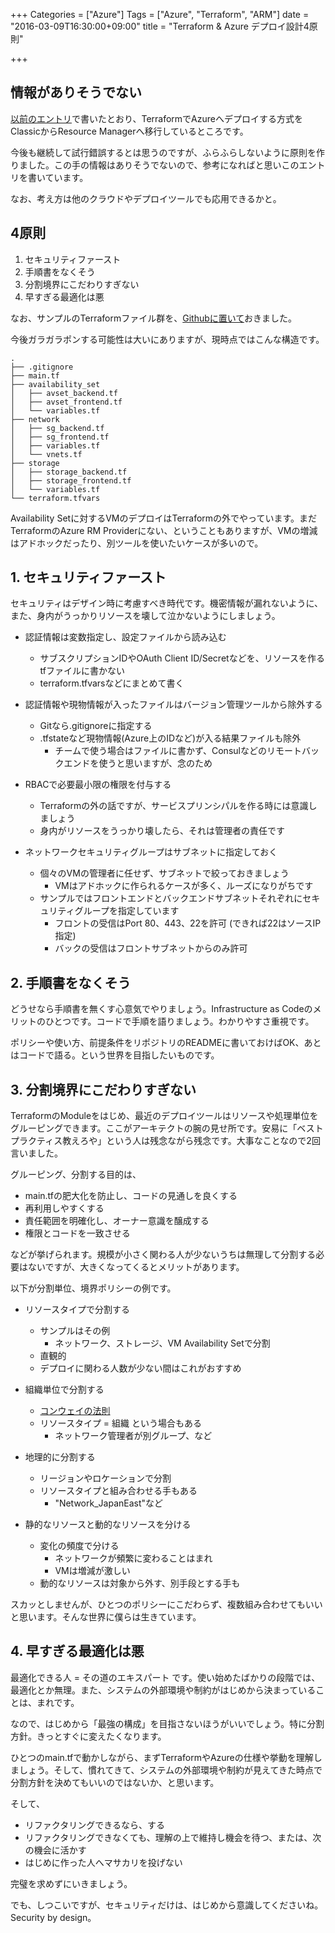 +++
Categories = ["Azure"]
Tags = ["Azure", "Terraform", "ARM"]
date = "2016-03-09T16:30:00+09:00"
title = "Terraform & Azure デプロイ設計4原則"

+++

## 情報がありそうでない
[以前のエントリ](http://torumakabe.github.io/post/azure_tf_arm_sp/)で書いたとおり、TerraformでAzureへデプロイする方式をClassicからResource Managerへ移行しているところです。

今後も継続して試行錯誤するとは思うのですが、ふらふらしないように原則を作りました。この手の情報はありそうでないので、参考になればと思いこのエントリを書いています。

なお、考え方は他のクラウドやデプロイツールでも応用できるかと。

## 4原則
1. セキュリティファースト
2. 手順書をなくそう
3. 分割境界にこだわりすぎない
4. 早すぎる最適化は悪

なお、サンプルのTerraformファイル群を、[Githubに置いて](https://github.com/ToruMakabe/Terraform_Azure_Sample)おきました。

今後ガラガラポンする可能性は大いにありますが、現時点ではこんな構造です。

    .
    ├── .gitignore
    ├── main.tf
    ├── availability_set
    │   ├── avset_backend.tf
    │   ├── avset_frontend.tf
    │   └── variables.tf
    ├── network
    │   ├── sg_backend.tf
    │   ├── sg_frontend.tf
    │   ├── variables.tf
    │   └── vnets.tf
    ├── storage
    │   ├── storage_backend.tf
    │   ├── storage_frontend.tf
    │   └── variables.tf
    └── terraform.tfvars

Availability Setに対するVMのデプロイはTerraformの外でやっています。まだTerraformのAzure RM Providerにない、ということもありますが、VMの増減はアドホックだったり、別ツールを使いたいケースが多いので。

## 1. セキュリティファースト
セキュリティはデザイン時に考慮すべき時代です。機密情報が漏れないように、また、身内がうっかりリソースを壊して泣かないようにしましょう。

* 認証情報は変数指定し、設定ファイルから読み込む
    * サブスクリプションIDやOAuth Client ID/Secretなどを、リソースを作るtfファイルに書かない
    * terraform.tfvarsなどにまとめて書く

* 認証情報や現物情報が入ったファイルはバージョン管理ツールから除外する
    * Gitなら.gitignoreに指定する
    * .tfstateなど現物情報(Azure上のIDなど)が入る結果ファイルも除外
        * チームで使う場合はファイルに書かず、Consulなどのリモートバックエンドを使うと思いますが、念のため

* RBACで必要最小限の権限を付与する
    * Terraformの外の話ですが、サービスプリンシパルを作る時には意識しましょう
    * 身内がリソースをうっかり壊したら、それは管理者の責任です
    
* ネットワークセキュリティグループはサブネットに指定しておく
    * 個々のVMの管理者に任せず、サブネットで絞っておきましょう
        * VMはアドホックに作られるケースが多く、ルーズになりがちです
    * サンプルではフロントエンドとバックエンドサブネットそれぞれにセキュリティグループを指定しています
        * フロントの受信はPort 80、443、22を許可 (できれば22はソースIP指定)
        * バックの受信はフロントサブネットからのみ許可

## 2. 手順書をなくそう
どうせなら手順書を無くす心意気でやりましょう。Infrastructure as Codeのメリットのひとつです。コードで手順を語りましょう。わかりやすさ重視です。

ポリシーや使い方、前提条件をリポジトリのREADMEに書いておけばOK、あとはコードで語る。という世界を目指したいものです。

## 3. 分割境界にこだわりすぎない
TerraformのModuleをはじめ、最近のデプロイツールはリソースや処理単位をグルーピングできます。ここがアーキテクトの腕の見せ所です。安易に「ベストプラクティス教えろや」という人は残念ながら残念です。大事なことなので2回言いました。

グルーピング、分割する目的は、

* main.tfの肥大化を防止し、コードの見通しを良くする
* 再利用しやすくする
* 責任範囲を明確化し、オーナー意識を醸成する
* 権限とコードを一致させる

などが挙げられます。規模が小さく関わる人が少ないうちは無理して分割する必要はないですが、大きくなってくるとメリットがあります。

以下が分割単位、境界ポリシーの例です。

* リソースタイプで分割する
    * サンプルはその例
        * ネットワーク、ストレージ、VM Availability Setで分割
    * 直観的
    * デプロイに関わる人数が少ない間はこれがおすすめ
       
* 組織単位で分割する
    * [コンウェイの法則](https://ja.wikipedia.org/wiki/%E3%83%A1%E3%83%AB%E3%83%B4%E3%82%A3%E3%83%B3%E3%83%BB%E3%82%B3%E3%83%B3%E3%82%A6%E3%82%A7%E3%82%A4)
    * リソースタイプ = 組織 という場合もある
         * ネットワーク管理者が別グループ、など

* 地理的に分割する
    * リージョンやロケーションで分割
    * リソースタイプと組み合わせる手もある
        * "Network_JapanEast"など
        
* 静的なリソースと動的なリソースを分ける
    * 変化の頻度で分ける 
        * ネットワークが頻繁に変わることはまれ
        * VMは増減が激しい
    * 動的なリソースは対象から外す、別手段とする手も
    
スカッとしませんが、ひとつのポリシーにこだわらず、複数組み合わせてもいいと思います。そんな世界に僕らは生きています。

## 4. 早すぎる最適化は悪
最適化できる人 = その道のエキスパート です。使い始めたばかりの段階では、最適化とか無理。また、システムの外部環境や制約がはじめから決まっていることは、まれです。

なので、はじめから「最強の構成」を目指さないほうがいいでしょう。特に分割方針。きっとすぐに変えたくなります。

ひとつのmain.tfで動かしながら、まずTerraformやAzureの仕様や挙動を理解しましょう。そして、慣れてきて、システムの外部環境や制約が見えてきた時点で分割方針を決めてもいいのではないか、と思います。

そして、

* リファクタリングできるなら、する
* リファクタリングできなくても、理解の上で維持し機会を待つ、または、次の機会に活かす
* はじめに作った人へマサカリを投げない

完璧を求めずにいきましょう。

でも、しつこいですが、セキュリティだけは、はじめから意識してくださいね。Security by design。
